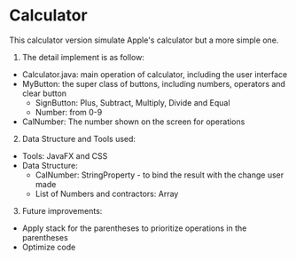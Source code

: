 # Calculator

This calculator version simulate Apple's calculator but a more simple one. 

1. The detail implement is as follow:
- Calculator.java: main operation of calculator, including the user interface
- MyButton: the super class of buttons, including numbers, operators and clear button
  + SignButton: Plus, Subtract, Multiply, Divide and Equal
  + Number: from 0-9
- CalNumber: The number shown on the screen for operations

2. Data Structure and Tools used:
- Tools: JavaFX and CSS
- Data Structure: 
  + CalNumber: StringProperty - to bind the result with the change user made
  + List of Numbers and contractors: Array
  
3. Future improvements:
- Apply stack for the parentheses to prioritize operations in the parentheses
- Optimize code
